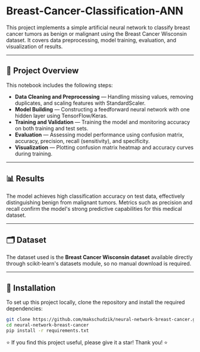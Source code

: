 # Breast-Cancer-Classification-ANN

This project implements a simple artificial neural network to classify breast cancer tumors as benign or malignant using the Breast Cancer Wisconsin dataset. It covers data preprocessing, model training, evaluation, and visualization of results.

---

## 🚀 Project Overview

This notebook includes the following steps:

- **Data Cleaning and Preprocessing** — Handling missing values, removing duplicates, and scaling features with StandardScaler.  
- **Model Building** — Constructing a feedforward neural network with one hidden layer using TensorFlow/Keras.  
- **Training and Validation** — Training the model and monitoring accuracy on both training and test sets.  
- **Evaluation** — Assessing model performance using confusion matrix, accuracy, precision, recall (sensitivity), and specificity.  
- **Visualization** — Plotting confusion matrix heatmap and accuracy curves during training.  

---

## 📊 Results

The model achieves high classification accuracy on test data, effectively distinguishing benign from malignant tumors. Metrics such as precision and recall confirm the model's strong predictive capabilities for this medical dataset.

---

## 🗂️ Dataset

The dataset used is the **Breast Cancer Wisconsin dataset** available directly through scikit-learn's datasets module, so no manual download is required.

---

## 🔧 Installation

To set up this project locally, clone the repository and install the required dependencies:

```bash
git clone https://github.com/makschudzik/neural-network-breast-cancer.git
cd neural-network-breast-cancer
pip install -r requirements.txt
```

⭐ If you find this project useful, please give it a star! Thank you! ⭐
